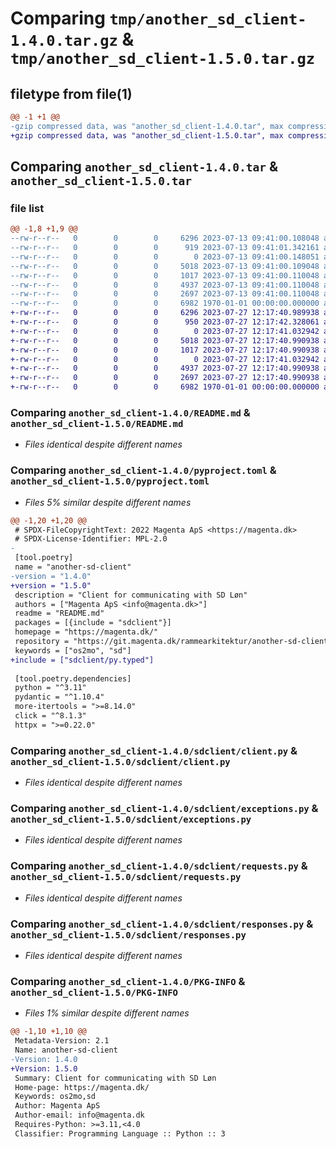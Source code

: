 # Comparing `tmp/another_sd_client-1.4.0.tar.gz` & `tmp/another_sd_client-1.5.0.tar.gz`

## filetype from file(1)

```diff
@@ -1 +1 @@
-gzip compressed data, was "another_sd_client-1.4.0.tar", max compression
+gzip compressed data, was "another_sd_client-1.5.0.tar", max compression
```

## Comparing `another_sd_client-1.4.0.tar` & `another_sd_client-1.5.0.tar`

### file list

```diff
@@ -1,8 +1,9 @@
--rw-r--r--   0        0        0     6296 2023-07-13 09:41:00.108048 another_sd_client-1.4.0/README.md
--rw-r--r--   0        0        0      919 2023-07-13 09:41:01.342161 another_sd_client-1.4.0/pyproject.toml
--rw-r--r--   0        0        0        0 2023-07-13 09:41:00.148051 another_sd_client-1.4.0/sdclient/__init__.py
--rw-r--r--   0        0        0     5018 2023-07-13 09:41:00.109048 another_sd_client-1.4.0/sdclient/client.py
--rw-r--r--   0        0        0     1017 2023-07-13 09:41:00.110048 another_sd_client-1.4.0/sdclient/exceptions.py
--rw-r--r--   0        0        0     4937 2023-07-13 09:41:00.110048 another_sd_client-1.4.0/sdclient/requests.py
--rw-r--r--   0        0        0     2697 2023-07-13 09:41:00.110048 another_sd_client-1.4.0/sdclient/responses.py
--rw-r--r--   0        0        0     6982 1970-01-01 00:00:00.000000 another_sd_client-1.4.0/PKG-INFO
+-rw-r--r--   0        0        0     6296 2023-07-27 12:17:40.989938 another_sd_client-1.5.0/README.md
+-rw-r--r--   0        0        0      950 2023-07-27 12:17:42.328061 another_sd_client-1.5.0/pyproject.toml
+-rw-r--r--   0        0        0        0 2023-07-27 12:17:41.032942 another_sd_client-1.5.0/sdclient/__init__.py
+-rw-r--r--   0        0        0     5018 2023-07-27 12:17:40.990938 another_sd_client-1.5.0/sdclient/client.py
+-rw-r--r--   0        0        0     1017 2023-07-27 12:17:40.990938 another_sd_client-1.5.0/sdclient/exceptions.py
+-rw-r--r--   0        0        0        0 2023-07-27 12:17:41.032942 another_sd_client-1.5.0/sdclient/py.typed
+-rw-r--r--   0        0        0     4937 2023-07-27 12:17:40.990938 another_sd_client-1.5.0/sdclient/requests.py
+-rw-r--r--   0        0        0     2697 2023-07-27 12:17:40.990938 another_sd_client-1.5.0/sdclient/responses.py
+-rw-r--r--   0        0        0     6982 1970-01-01 00:00:00.000000 another_sd_client-1.5.0/PKG-INFO
```

### Comparing `another_sd_client-1.4.0/README.md` & `another_sd_client-1.5.0/README.md`

 * *Files identical despite different names*

### Comparing `another_sd_client-1.4.0/pyproject.toml` & `another_sd_client-1.5.0/pyproject.toml`

 * *Files 5% similar despite different names*

```diff
@@ -1,20 +1,20 @@
 # SPDX-FileCopyrightText: 2022 Magenta ApS <https://magenta.dk>
 # SPDX-License-Identifier: MPL-2.0
-
 [tool.poetry]
 name = "another-sd-client"
-version = "1.4.0"
+version = "1.5.0"
 description = "Client for communicating with SD Løn"
 authors = ["Magenta ApS <info@magenta.dk>"]
 readme = "README.md"
 packages = [{include = "sdclient"}]
 homepage = "https://magenta.dk/"
 repository = "https://git.magenta.dk/rammearkitektur/another-sd-client"
 keywords = ["os2mo", "sd"]
+include = ["sdclient/py.typed"]
 
 [tool.poetry.dependencies]
 python = "^3.11"
 pydantic = "^1.10.4"
 more-itertools = ">=8.14.0"
 click = "^8.1.3"
 httpx = ">=0.22.0"
```

### Comparing `another_sd_client-1.4.0/sdclient/client.py` & `another_sd_client-1.5.0/sdclient/client.py`

 * *Files identical despite different names*

### Comparing `another_sd_client-1.4.0/sdclient/exceptions.py` & `another_sd_client-1.5.0/sdclient/exceptions.py`

 * *Files identical despite different names*

### Comparing `another_sd_client-1.4.0/sdclient/requests.py` & `another_sd_client-1.5.0/sdclient/requests.py`

 * *Files identical despite different names*

### Comparing `another_sd_client-1.4.0/sdclient/responses.py` & `another_sd_client-1.5.0/sdclient/responses.py`

 * *Files identical despite different names*

### Comparing `another_sd_client-1.4.0/PKG-INFO` & `another_sd_client-1.5.0/PKG-INFO`

 * *Files 1% similar despite different names*

```diff
@@ -1,10 +1,10 @@
 Metadata-Version: 2.1
 Name: another-sd-client
-Version: 1.4.0
+Version: 1.5.0
 Summary: Client for communicating with SD Løn
 Home-page: https://magenta.dk/
 Keywords: os2mo,sd
 Author: Magenta ApS
 Author-email: info@magenta.dk
 Requires-Python: >=3.11,<4.0
 Classifier: Programming Language :: Python :: 3
```

